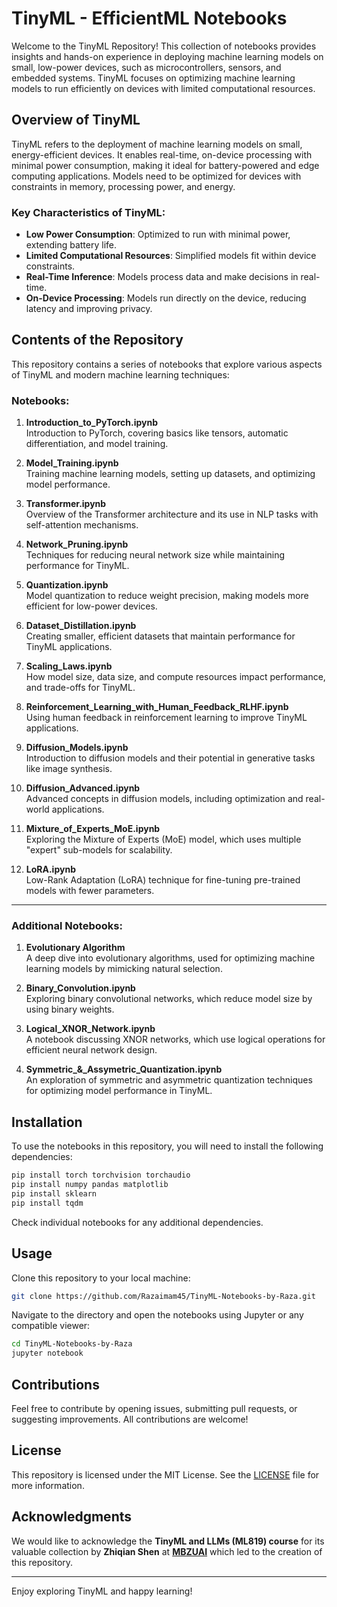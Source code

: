 # TinyML - EfficientML Notebooks

Welcome to the TinyML Repository! This collection of notebooks provides insights and hands-on experience in deploying machine learning models on small, low-power devices, such as microcontrollers, sensors, and embedded systems. TinyML focuses on optimizing machine learning models to run efficiently on devices with limited computational resources.

## Overview of TinyML

TinyML refers to the deployment of machine learning models on small, energy-efficient devices. It enables real-time, on-device processing with minimal power consumption, making it ideal for battery-powered and edge computing applications. Models need to be optimized for devices with constraints in memory, processing power, and energy.

### Key Characteristics of TinyML:
- **Low Power Consumption**: Optimized to run with minimal power, extending battery life.
- **Limited Computational Resources**: Simplified models fit within device constraints.
- **Real-Time Inference**: Models process data and make decisions in real-time.
- **On-Device Processing**: Models run directly on the device, reducing latency and improving privacy.

## Contents of the Repository

This repository contains a series of notebooks that explore various aspects of TinyML and modern machine learning techniques:

### Notebooks:

1. **Introduction_to_PyTorch.ipynb**  
   Introduction to PyTorch, covering basics like tensors, automatic differentiation, and model training.

2. **Model_Training.ipynb**  
   Training machine learning models, setting up datasets, and optimizing model performance.

3. **Transformer.ipynb**  
   Overview of the Transformer architecture and its use in NLP tasks with self-attention mechanisms.

4. **Network_Pruning.ipynb**  
   Techniques for reducing neural network size while maintaining performance for TinyML.

5. **Quantization.ipynb**  
   Model quantization to reduce weight precision, making models more efficient for low-power devices.

6. **Dataset_Distillation.ipynb**  
   Creating smaller, efficient datasets that maintain performance for TinyML applications.

7. **Scaling_Laws.ipynb**  
   How model size, data size, and compute resources impact performance, and trade-offs for TinyML.

8. **Reinforcement_Learning_with_Human_Feedback_RLHF.ipynb**  
   Using human feedback in reinforcement learning to improve TinyML applications.

9. **Diffusion_Models.ipynb**  
   Introduction to diffusion models and their potential in generative tasks like image synthesis.

10. **Diffusion_Advanced.ipynb**  
    Advanced concepts in diffusion models, including optimization and real-world applications.

11. **Mixture_of_Experts_MoE.ipynb**  
    Exploring the Mixture of Experts (MoE) model, which uses multiple "expert" sub-models for scalability.

12. **LoRA.ipynb**  
    Low-Rank Adaptation (LoRA) technique for fine-tuning pre-trained models with fewer parameters.

---

### Additional Notebooks:

1. **Evolutionary Algorithm**  
   A deep dive into evolutionary algorithms, used for optimizing machine learning models by mimicking natural selection.

2. **Binary_Convolution.ipynb**  
   Exploring binary convolutional networks, which reduce model size by using binary weights.

3. **Logical_XNOR_Network.ipynb**  
   A notebook discussing XNOR networks, which use logical operations for efficient neural network design.

4. **Symmetric_&_Assymetric_Quantization.ipynb**  
   An exploration of symmetric and asymmetric quantization techniques for optimizing model performance in TinyML.

## Installation

To use the notebooks in this repository, you will need to install the following dependencies:

```bash
pip install torch torchvision torchaudio
pip install numpy pandas matplotlib
pip install sklearn
pip install tqdm
```

Check individual notebooks for any additional dependencies.

## Usage

Clone this repository to your local machine:

```bash
git clone https://github.com/Razaimam45/TinyML-Notebooks-by-Raza.git
```

Navigate to the directory and open the notebooks using Jupyter or any compatible viewer:

```bash
cd TinyML-Notebooks-by-Raza
jupyter notebook
```

## Contributions

Feel free to contribute by opening issues, submitting pull requests, or suggesting improvements. All contributions are welcome!

## License

This repository is licensed under the MIT License. See the [LICENSE](LICENSE) file for more information.

## Acknowledgments

We would like to acknowledge the **TinyML and LLMs (ML819) course** for its valuable collection by **Zhiqian Shen** at [**MBZUAI**](https://mbzuai.ac.ae/) which led to the creation of this repository.

---

Enjoy exploring TinyML and happy learning!
